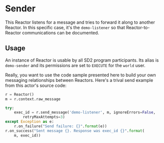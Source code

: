 # Sender

This Reactor listens for a message and tries to forward it along to another
Reactor. In this specific case, it's the `demo-listener` so that Reactor-to-
Reactor communications can be documented.

## Usage

An instance of Reactor is usable by all SD2 program participants. Its alias is
`demo-sender` and its permissions are set to `EXECUTE` for the `world`
user.

Really, you want to use the code sample presented here to build your own
messaging relationships between Reactors. Here's a trival send example from
this actor's source code:

```python
r = Reactor()
m = r.context.raw_message

try:
    exec_id = r.send_message('demo-listener', m, ignoreErrors=False,
        retryMaxAttempts=3)
except Exception as e:
    r.on_failure("Send failure: {}".format(e))
r.on_success("Sent message {}. Response was exec_id {}".format(
    m, exec_id))
```

